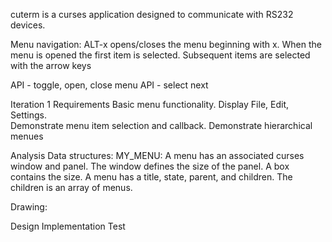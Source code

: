 cuterm is a curses application designed to communicate with RS232 devices.

Menu navigation:
ALT-x opens/closes the menu beginning with x.  When the menu is opened the first item is selected.  Subsequent items are selected with the arrow keys




API - toggle, open, close menu
API - select next


Iteration 1
Requirements
Basic menu functionality.  Display File, Edit, Settings.  
Demonstrate menu item selection and callback.  Demonstrate hierarchical menues

Analysis
Data structures:
MY_MENU: 
A menu has an associated curses window and panel.  The window defines the size of the panel.
A box contains the size.  A menu has a title, state, parent, and children.
The children is an array of menus.

Drawing:


Design
Implementation
Test

